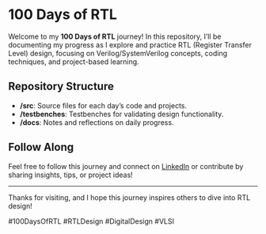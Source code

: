 # 100 Days of RTL 

Welcome to my **100 Days of RTL** journey! In this repository, I’ll be documenting my progress as I explore and practice RTL (Register Transfer Level) design, focusing on Verilog/SystemVerilog concepts, coding techniques, and project-based learning.

## Repository Structure
- **/src**: Source files for each day’s code and projects.
- **/testbenches**: Testbenches for validating design functionality.
- **/docs**: Notes and reflections on daily progress.

## Follow Along
Feel free to follow this journey and connect on [LinkedIn](https://linkedin.com/in/aditya-sreeram) or contribute by sharing insights, tips, or project ideas!

---

Thanks for visiting, and I hope this journey inspires others to dive into RTL design!

#100DaysOfRTL #RTLDesign #DigitalDesign #VLSI
